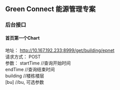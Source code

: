 ## Green Connect 能源管理专案

### 后台接口
#### 首页第一个Chart

地址： http://10.167.192.233:8999/get/building/epnet  
请求方式： POST  
参数： 
startTime  //查询开始时间  
endTime    //查询结束时间  
building   //楼栋楼层  
[bu]       //bu, 可选参数  